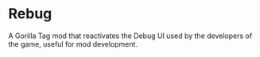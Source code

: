 # Rebug
A Gorilla Tag mod that reactivates the Debug UI used by the developers of the game, useful for mod development. 
